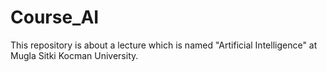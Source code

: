 # Course_AI
This repository is about a lecture which is named "Artificial Intelligence" at Mugla Sitki Kocman University.
